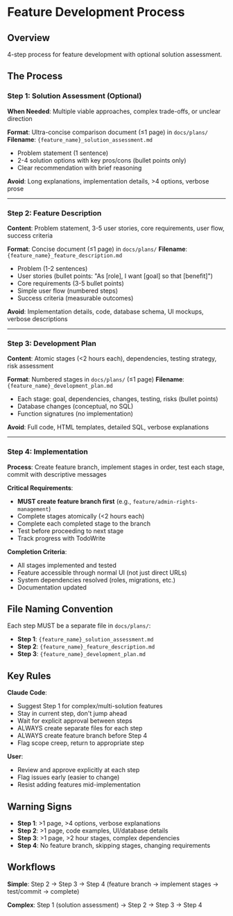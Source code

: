 # Feature Development Process

## Overview
4-step process for feature development with optional solution assessment.

## The Process

### Step 1: Solution Assessment (Optional)
**When Needed**: Multiple viable approaches, complex trade-offs, or unclear direction

**Format**: Ultra-concise comparison document (≤1 page) in `docs/plans/`
**Filename**: `{feature_name}_solution_assessment.md`
- Problem statement (1 sentence)
- 2-4 solution options with key pros/cons (bullet points only)
- Clear recommendation with brief reasoning

**Avoid**: Long explanations, implementation details, >4 options, verbose prose

---

### Step 2: Feature Description
**Content**: Problem statement, 3-5 user stories, core requirements, user flow, success criteria

**Format**: Concise document (≤1 page) in `docs/plans/`
**Filename**: `{feature_name}_feature_description.md`
- Problem (1-2 sentences)
- User stories (bullet points: "As [role], I want [goal] so that [benefit]")
- Core requirements (3-5 bullet points)
- Simple user flow (numbered steps)
- Success criteria (measurable outcomes)

**Avoid**: Implementation details, code, database schema, UI mockups, verbose descriptions

---

### Step 3: Development Plan
**Content**: Atomic stages (<2 hours each), dependencies, testing strategy, risk assessment

**Format**: Numbered stages in `docs/plans/` (≤1 page)
**Filename**: `{feature_name}_development_plan.md`
- Each stage: goal, dependencies, changes, testing, risks (bullet points)
- Database changes (conceptual, no SQL)
- Function signatures (no implementation)

**Avoid**: Full code, HTML templates, detailed SQL, verbose explanations

---

### Step 4: Implementation
**Process**: Create feature branch, implement stages in order, test each stage, commit with descriptive messages

**Critical Requirements**:
- **MUST create feature branch first** (e.g., `feature/admin-rights-management`)
- Complete stages atomically (<2 hours each)
- Complete each completed stage to the branch
- Test before proceeding to next stage
- Track progress with TodoWrite

**Completion Criteria**:
- All stages implemented and tested
- Feature accessible through normal UI (not just direct URLs)
- System dependencies resolved (roles, migrations, etc.)
- Documentation updated

## File Naming Convention
Each step MUST be a separate file in `docs/plans/`:
- **Step 1**: `{feature_name}_solution_assessment.md`
- **Step 2**: `{feature_name}_feature_description.md`
- **Step 3**: `{feature_name}_development_plan.md`

## Key Rules

**Claude Code**:
- Suggest Step 1 for complex/multi-solution features
- Stay in current step, don't jump ahead
- Wait for explicit approval between steps
- ALWAYS create separate files for each step
- ALWAYS create feature branch before Step 4
- Flag scope creep, return to appropriate step

**User**:
- Review and approve explicitly at each step
- Flag issues early (easier to change)
- Resist adding features mid-implementation

## Warning Signs
- **Step 1**: >1 page, >4 options, verbose explanations
- **Step 2**: >1 page, code examples, UI/database details
- **Step 3**: >1 page, >2 hour stages, complex dependencies
- **Step 4**: No feature branch, skipping stages, changing requirements

## Workflows

**Simple**: Step 2 → Step 3 → Step 4 (feature branch → implement stages → test/commit → complete)

**Complex**: Step 1 (solution assessment) → Step 2 → Step 3 → Step 4